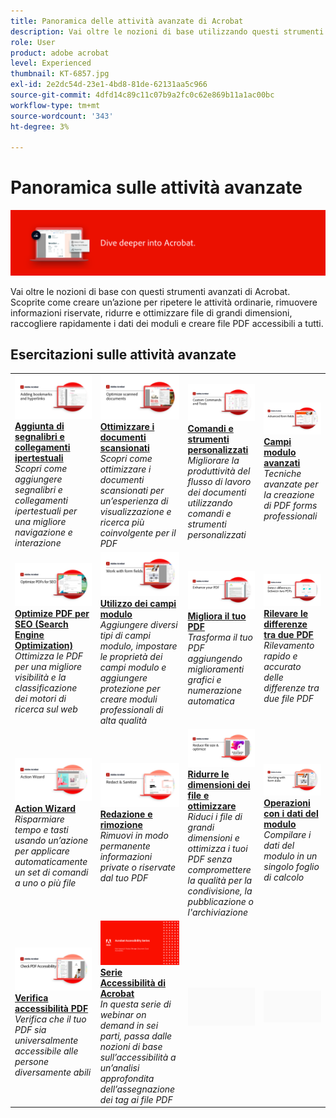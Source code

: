 ```yaml
---
title: Panoramica delle attività avanzate di Acrobat
description: Vai oltre le nozioni di base utilizzando questi strumenti avanzati in Acrobat
role: User
product: adobe acrobat
level: Experienced
thumbnail: KT-6857.jpg
exl-id: 2e2dc54d-23e1-4bd8-81de-62131aa5c966
source-git-commit: 4dfd14c89c11c07b9a2fc0c62e869b11a1ac00bc
workflow-type: tm+mt
source-wordcount: '343'
ht-degree: 3%

---
```


# Panoramica sulle attività avanzate

![Immagine introduttiva di Acrobat](../assets/Hero-AdvancedTasks.png)

Vai oltre le nozioni di base con questi strumenti avanzati di Acrobat. Scoprite come creare un’azione per ripetere le attività ordinarie, rimuovere informazioni riservate, ridurre e ottimizzare file di grandi dimensioni, raccogliere rapidamente i dati dei moduli e creare file PDF accessibili a tutti.

## Esercitazioni sulle attività avanzate

<table style="table-layout:fixed">
<tr>
  <td>
    <a href="bookmarks.md">
      <img alt="Aggiunta di segnalibri e collegamenti ipertestuali" src="../assets/Bookmarks_1280.png" />
    </a>
    <div>
    <a href="bookmarks.md"><strong>Aggiunta di segnalibri e collegamenti ipertestuali</strong></a>
    </div>
    <em>Scopri come aggiungere segnalibri e collegamenti ipertestuali per una migliore navigazione e interazione</em>
    <br>
  </td>
  <td>
    <a href="optimizescan.md">
      <img alt="Ottimizzare i documenti scansionati" src="../assets/Scan_1280.png" />
    </a>
    <div>
    <a href="optimizescan.md"><strong>Ottimizzare i documenti scansionati</strong></a>
    </div>
    <em>Scopri come ottimizzare i documenti scansionati per un’esperienza di visualizzazione e ricerca più coinvolgente per il PDF</em>
    <br>
  </td>
  <td>
    <a href="custom.md">
      <img alt="Comandi e strumenti personalizzati" src="../assets/Createcustom_1280.png" />
    </a>
    <div>
    <a href="custom.md"><strong>Comandi e strumenti personalizzati</strong></a>
    </div>
    <em>Migliorare la produttività del flusso di lavoro dei documenti utilizzando comandi e strumenti personalizzati</em>
    <br>
  </td>
  <td>
    <a href="advancedforms.md">
      <img alt="Campi modulo avanzati" src="../assets/Advancedforms_1280.png" />
    </a>
    <div>
    <a href="advancedforms.md"><strong>Campi modulo avanzati</strong></a>
    </div>
    <em>Tecniche avanzate per la creazione di PDF forms professionali</em>
    <br>
  </td>
</tr>
<tr>
 <td>
    <a href="optimizeseo.md">
      <img alt="Optimize PDF per SEO (Search Engine Optimization)" src="../assets/seo_1280.png" />
    </a>
    <div>
    <a href="optimizeseo.md"><strong>Optimize PDF per SEO (Search Engine Optimization)</strong></a>
    </div>
    <em>Ottimizza le PDF per una migliore visibilità e la classificazione dei motori di ricerca sul web</em>
    <br>
  </td>
  <td>
    <a href="workforms.md">
      <img alt="Utilizzo dei campi modulo" src="../assets/Workform_1280.png" />
    </a>
    <div>
    <a href="workforms.md"><strong>Utilizzo dei campi modulo</strong></a>
    </div>
    <em>Aggiungere diversi tipi di campi modulo, impostare le proprietà dei campi modulo e aggiungere protezione per creare moduli professionali di alta qualità</em>
    <br>
  </td>
  <td>
    <a href="enhance.md">
      <img alt="Migliora il tuo PDF" src="../assets/Enhance_1280.png" />
    </a>
    <div>
    <a href="enhance.md"><strong>Migliora il tuo PDF</strong></a>
    </div>
    <em>Trasforma il tuo PDF aggiungendo miglioramenti grafici e numerazione automatica</em>
    <br>
  </td>
 <td>
    <a href="compare.md">
      <img alt="Rileva le differenze tra due PDF" src="../assets/Compare_1280.png" />
    </a>
    <div>
    <a href="compare.md"><strong>Rilevare le differenze tra due PDF</strong></a>
    </div>
    <em>Rilevamento rapido e accurato delle differenze tra due file PDF</em>
    <br>
  </td>
</tr>
<tr>
  <td>
    <a href="action.md">
      <img alt="Action Wizard" src="../assets/Action.jpg" />
    </a>
    <div>
    <a href="action.md"><strong>Action Wizard</strong></a>
    </div>
    <em>Risparmiare tempo e tasti usando un’azione per applicare automaticamente un set di comandi a uno o più file</em>
    <br>
  </td>
  <td>
    <a href="redact.md">
      <img alt="Redazione e rimozione" src="../assets/Redact.jpg" />
    </a>
    <div>
    <a href="redact.md"><strong>Redazione e rimozione</strong></a>
    </div>
    <em>Rimuovi in modo permanente informazioni private o riservate dal tuo PDF</em>
    <br>
  </td>
 <td>
    <a href="reduce.md">
      <img alt="Ridurre le dimensioni dei file e ottimizzare" src="../assets/Reduce.jpg" />
    </a>
    <div>
    <a href="reduce.md"><strong>Ridurre le dimensioni dei file e ottimizzare</strong></a>
    </div>
    <em>Riduci i file di grandi dimensioni e ottimizza i tuoi PDF senza compromettere la qualità per la condivisione, la pubblicazione o l'archiviazione</em>
    <br>
  </td>
  <td>
    <a href="formdata.md">
      <img alt="Action Wizard" src="../assets/FormData.jpg" />
    </a>
    <div>
    <a href="formdata.md"><strong>Operazioni con i dati del modulo</strong></a>
    </div>
    <em>Compilare i dati del modulo in un singolo foglio di calcolo</em>
    <br>
  </td>
</tr>
<tr>
 <td>
    <a href="accessibility.md">
      <img alt="Verifica accessibilità PDF" src="../assets/Checkaccessible_1280.jpg" />
    </a>
    <div>
    <a href="accessibility.md"><strong>Verifica accessibilità PDF</strong></a>
    </div>
    <em>Verifica che il tuo PDF sia universalmente accessibile alle persone diversamente abili</em>
    <br>
  </td>
 <td>
    <a href="accessibility-series.md">
      <img alt="Preparazione dei file PDF accessibili" src="../assets/Accessibilityseries_1280.png" />
    </a>
    <div>
    <a href="accessibility-series.md"><strong>Serie Accessibilità di Acrobat</strong></a>
    </div>
    <em>In questa serie di webinar on demand in sei parti, passa dalle nozioni di base sull’accessibilità a un’analisi approfondita dell’assegnazione dei tag ai file PDF</em>
    <br>
  </td>
  <td>
   <img alt="Spaziatore" src="../assets/Grayspacer.png" />
    <div>
    <br>
  </td> 
  <td>
   <img alt="Spaziatore" src="../assets/Grayspacer.png" />
    <div>
    <br>
  </td>  
</tr>
</table>
